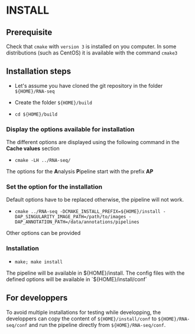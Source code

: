 # INSTALL 

## Prerequisite

Check that `cmake` with  `version 3` is installed on you computer.
In some distributions (such as CentOS) it is available with the command `cmake3`

## Installation steps

* Let's assume you have cloned the git repository in the folder `${HOME}/RNA-seq`

* Create the folder `${HOME}/build`

* `cd ${HOME}/build`

### Display the options available for installation

The different options are displayed using the following command in the **Cache values** section

* `cmake -LH ../RNA-seq/`

The options for the **A**nalysis **P**ipeline start with the prefix **AP**


### Set the option for the installation

Default options have to be replaced otherwise, the pipeline will not work.

* `cmake ../RNA-seq -DCMAKE_INSTALL_PREFIX=${HOME}/install -DAP_SINGULARITY_IMAGE_PATH=/path/to/images -DAP_ANNOTATION_PATH=/data/annotations/pipelines`

Other options can be provided

### Installation

* `make; make install`

The pipeline will be available in ${HOME}/install. 
The config files with the defined options will be available in `${HOME}/install/conf`

## For developpers

To avoid multiple installations for testing while developping, the developpers can copy the content of `${HOME}/install/conf` to `${HOME}/RNA-seq/conf` and run the pipeline directly from `${HOME}/RNA-seq/conf`.




